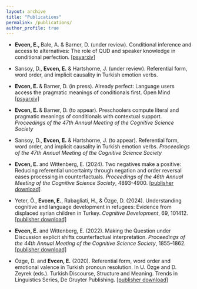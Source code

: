 ```yaml
---
layout: archive
title: "Publications"
permalink: /publications/
author_profile: true
---
```

- <b>Evcen, E., </b> Bale, A. & Barner, D. (under review). Conditional inference and access to alternatives: The role of QUD and speaker knowledge in conditional perfection. [\[psyarxiv\]](https://osf.io/preprints/psyarxiv/fzjkr_v1)

- Sarısoy, D., <b> Evcen, E.</b> & Hartshorne, J. (under review). Referential form, word order, and implicit causality in Turkish emotion verbs.

- <b>Evcen, E. </b> & Barner, D. (in press). Already perfect: Language users access the pragmatic meanings of conditionals first. Open Mind [\[psyarxiv\]](https://osf.io/preprints/psyarxiv/mv3y8)

- <b>Evcen, E. </b> & Barner, D. (to appear). Preschoolers compute literal and pragmatic meanings of conditionals with contextual support. *Proceedings of the 47th Annual Meeting of the Cognitive Science Society*

- Sarısoy, D., <b> Evcen, E.</b> & Hartshorne, J. (to appear). Referential form, word order, and implicit causality in Turkish emotion verbs. *Proceedings of the 47th Annual Meeting of the Cognitive Science Society*

- <b>Evcen, E.</b> and Wittenberg, E. (2024). Two negatives make a positive: Reducing referential uncertainty through negation and order reversal eases processing in counterfactuals. *Proceedings of the 46th Annual Meeting of the Cognitive Science Society*, 4893-4900. [\[publisher download\]](https://escholarship.org/uc/item/1rx1b25r#main)

- Yeter, Ö., <b>Evcen, E.</b>, Rabagliati, H., & Özge, D. (2024). Understanding cognitive and language development in refugees: Evidence from displaced syrian children in Turkey. *Cognitive Development*, 69, 101412. [\[publisher download\]](https://www.sciencedirect.com/science/article/abs/pii/S088520142300117X?via%3Dihub)

- <b>Evcen, E.</b> and Wittenberg, E. (2022). Making the Question under Discussion explicit shifts counterfactual interpretation. *Proceedings of the 44th Annual Meeting of the Cognitive Science Society*, 1855–1862. [\[publisher download\]](https://escholarship.org/uc/item/43z0w42j)

- Özge, D. and <b>Evcen, E.</b> (2020). Referential form, word order and emotional valence in Turkish pronoun resolution. In U. Özge and D. Zeyrek (eds.). Turkish Discourse, Structure and Meaning. Trends in Linguistics Series, De Gruyter Publishing. [\[publisher download\]](https://www.degruyter.com/document/doi/10.1515/9783110686654-007/html)


